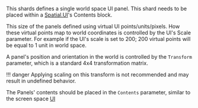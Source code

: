 This shards defines a single world space UI panel. This shard needs to be placed within a [Spatial.UI](../UI)'s Contents block.

This size of the panels defined using virtual UI points/units/pixels. How these virtual points map to world coordinates is controlled by the UI's Scale parameter. For example if the UI's scale is set to 200; 200 virtual points will be equal to 1 unit in world space.

A panel's position and orientation in the world is controlled by the `Transform` parameter, which is a standard 4x4 transformation matrix.

!!! danger
    Applying scaling on this transform is not recommended and may result in undefined behavior.

The Panels' contents should be placed in the `Contents` parameter, similar to the screen space [UI](../../General/UI)
